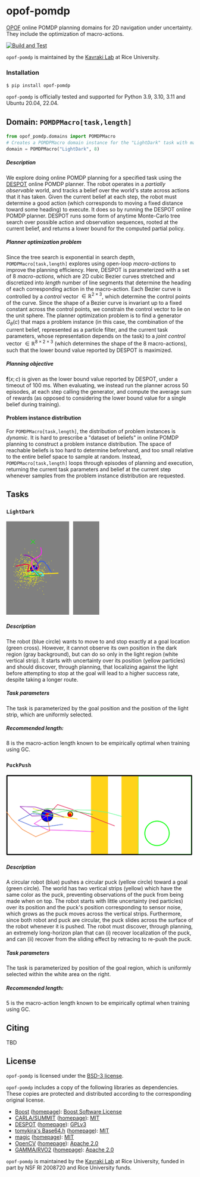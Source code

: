 # opof-pomdp

[OPOF](https://github.com/opoframework/opof) online POMDP planning domains for 2D navigation under uncertainty. They include the optimization of macro-actions.



[![Build and Test](https://github.com/opoframework/opof-pomdp/actions/workflows/build_and_test.yml/badge.svg)](https://github.com/opoframework/opof-pomdp/actions/workflows/build_and_test.yml)

`opof-pomdp` is maintained by the [Kavraki Lab](https://www.kavrakilab.org/) at Rice University.

### Installation
```console
$ pip install opof-pomdp
```

`opof-pomdp` is officially tested and supported for Python 3.9, 3.10, 3.11 and Ubuntu 20.04, 22.04.

## Domain: `POMDPMacro[task,length]`

```python
from opof_pomdp.domains import POMDPMacro
# Creates a POMDPMacro domain instance for the "LightDark" task with macro-action length 8.
domain = POMDPMacro("LightDark", 8) 
```

##### Description
We explore doing online POMDP planning for a specified task using the [DESPOT](https://www.jair.org/index.php/jair/article/view/11043) online POMDP planner. 
The robot operates in a _partially observable_ world, and tracks a belief over the world's state across actions that it has taken. 
Given the current belief at each step, the robot must determine a good action (which corresponds to moving a fixed distance toward some heading) to execute. 
It does so by running the DESPOT online POMDP planner. DESPOT runs some form of anytime Monte-Carlo tree search over possible action and observation sequences, rooted at the current belief, and returns a lower bound for the computed partial policy. 

##### Planner optimization problem
Since the tree search is exponential in search depth, `POMDPMacro[task,length]` explores using open-loop *macro-actions* to improve the planning efficiency. 
Here, DESPOT is parameterized with a set of $8$ *macro-actions*, which are 2D cubic Bezier curves stretched and discretized into $length$ number of line segments that 
determine the heading of each corresponding action in the macro-action. Each Bezier curve is controlled by a *control* vector $\in \mathbb{R}^{2 \times 3}$, which determine the control points of the curve. 
Since the shape of a Bezier curve is invariant up to a fixed constant across the control points, we constrain the control vector to lie on the unit sphere. 
The planner optimization problem is to find a generator $G_\theta(c)$ that maps a problem instance (in this case, the combination of the current belief, represented as a particle filter, and the current task parameters, 
whose representation depends on the task) to a *joint control* vector $\in \mathbb{R}^{8 \times 2 \times 3}$ (which determines the shape of the $8$ macro-actions), such that the lower bound value reported by DESPOT is maximized. 

##### Planning objective
$\boldsymbol{f}(x; c)$ is given as the lower bound value reported by DESPOT, under a timeout of $100$ ms. 
When evaluating, we instead run the planner across $50$ episodes, at each step calling the generator, and compute the average sum of rewards 
(as opposed to considering the lower bound value for a single belief during training).

#### Problem instance distribution
For `POMDPMacro[task,length]`, the distribution of problem instances is _dynamic_. 
It is hard to prescribe a "dataset of beliefs" in online POMDP planning to construct a problem instance distribution. 
The space of reachable beliefs is too hard to determine beforehand, and too small relative to the entire belief space to sample at random. 
Instead, `POMDPMacro[task,length]` loops through episodes of planning and execution, returning the current task parameters and belief at the current step
whenever samples from the problem instance distribution are requested. 

## Tasks

### `LightDark`

<p align="left">
    <img src="https://github.com/opoframework/opof-pomdp/blob/master/docs/_static/img/lightdark_start.png?raw=true" width="250px"/>
</p>

##### Description
The robot (blue circle) wants to move to and stop exactly at a goal location (green cross). 
However, it cannot observe its own position in the dark region (gray background), but can do so only in the light region (white vertical strip). 
It starts with uncertainty over its position (yellow particles) and should discover, through planning, 
that localizing against the light before attempting to stop at the goal will lead to a higher success rate, despite taking a longer route. 

##### Task parameters
The task is parameterized by the goal position and the position of the light strip, which are uniformly selected.

##### Recommended length:
$8$ is the macro-action length known to be empirically optimal when training using GC.

### `PuckPush`

<p align="left">
    <img src="https://github.com/opoframework/opof-pomdp/blob/master/docs/_static/img/puckpush_start.png?raw=true" width="500px"/>
</p>

##### Description
A circular robot (blue) pushes a circular puck (yellow circle) toward a goal (green circle). 
The world has two vertical strips (yellow) which have the same color as the puck, preventing observations of the puck from being made when on top. 
The robot starts with little uncertainty (red particles) over its position and the puck's position corresponding to sensor noise, 
which grows as the puck moves across the vertical strips. Furthermore, since both robot and puck are circular, 
the puck slides across the surface of the robot whenever it is pushed. 
The robot must discover, through planning, an extremely long-horizon plan that can (i) recover localization of the puck, 
and can (ii) recover from the sliding effect by retracing to re-push the puck. 

##### Task parameters
The task is parameterized by position of the goal region, which is uniformly selected within the white area on the right. 

##### Recommended length:
$5$ is the macro-action length known to be empirically optimal when training using GC.


####

## Citing

TBD

## License

`opof-pomdp` is licensed under the [BSD-3 license](https://github.com/opoframework/opof-pomdp/blob/master/LICENSE.md).

`opof-pomdp` includes a copy of the following libraries as dependencies. These copies are protected and distributed according to the corresponding original license.
- [Boost](https://github.com/opoframework/opof-pomdp/tree/master/pomdp_core/boost) ([homepage](https://github.com/boostorg/boost)): [Boost Software License](https://github.com/opoframework/opof-pomdp/tree/master/pomdp_core/boost/LICENSE)
- [CARLA/SUMMIT](https://github.com/opoframework/opof-pomdp/tree/master/pomdp_core/carla) ([homepage](https://github.com/AdaCompNUS/summit)): [MIT](https://github.com/opoframework/opof-pomdp/tree/master/pomdp_core/carla/LICENSE)
- [DESPOT](https://github.com/opoframework/opof-pomdp/tree/master/pomdp_core/despot) ([homepage](https://github.com/AdaCompNUS/despot)): [GPLv3](https://github.com/opoframework/opof-pomdp/tree/master/pomdp_core/despot/LICENSE)
- [tomykira's Base64.h](https://github.com/opoframework/opof-pomdp/tree/master/pomdp_core/macaron) ([homepage](https://gist.github.com/tomykaira/f0fd86b6c73063283afe550bc5d77594)): [MIT](https://github.com/opoframework/opof-pomdp/tree/master/pomdp_core/macaron/LICENSE)
- [magic](https://github.com/opoframework/opof-pomdp/tree/master/pomdp_core/magic) ([homepage](https://github.com/AdaCompNUS/magic)): [MIT](https://github.com/opoframework/opof-pomdp/tree/master/pomdp_core/magic/LICENSE)
- [OpenCV](https://github.com/opoframework/opof-pomdp/tree/master/pomdp_core/opencv) ([homepage](https://github.com/opencv/opencv/tree/4.7.0)): [Apache 2.0](https://github.com/opoframework/opof-pomdp/tree/master/pomdp_core/opencv/LICENSE)
- [GAMMA/RVO2](https://github.com/opoframework/opof-pomdp/tree/master/pomdp_core/rvo2) ([homepage](https://github.com/AdaCompNUS/GAMMA)): [Apache 2.0](https://github.com/opoframework/opof-pomdp/tree/master/pomdp_core/rvo2/LICENSE)

`opof-pomdp` is maintained by the [Kavraki Lab](https://www.kavrakilab.org/) at Rice University, funded in part by NSF RI 2008720 and Rice University funds.

